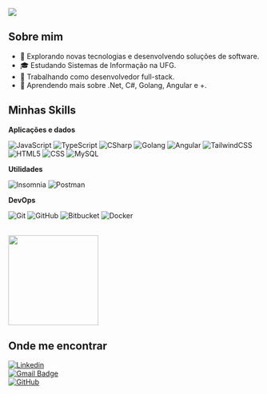 ![](https://komarev.com/ghpvc/?username=iuricode&color=006bed)

## Sobre mim

- 🤔 Explorando novas tecnologias e desenvolvendo soluções de software.  
- 🎓 Estudando Sistemas de Informação na UFG.  
- 💼 Trabalhando como desenvolvedor full-stack.  
- 🌱 Aprendendo mais sobre .Net, C#, Golang, Angular e +.  

## Minhas Skills

**Aplicações e dados**

![JavaScript](https://img.shields.io/badge/-JavaScript-333333?style=flat&logo=javascript) 
![TypeScript](https://img.shields.io/badge/-TypeScript-333333?style=flat&logo=typescript)
![CSharp](https://img.shields.io/badge/-C%23-333333?style=flat&logo=csharp)
![Golang](https://img.shields.io/badge/-Golang-333333?style=flat&logo=go)
![Angular](https://img.shields.io/badge/-Angular-333333?style=flat&logo=angular&logoColor=DD0031)
![TailwindCSS](https://img.shields.io/badge/-TailwindCSS-333333?style=flat&logo=tailwindcss)
![HTML5](https://img.shields.io/badge/-HTML5-333333?style=flat&logo=html5)
![CSS](https://img.shields.io/badge/-CSS-333333?style=flat&logo=css3&logoColor=1572B6)
![MySQL](https://img.shields.io/badge/-MySQL-333333?style=flat&logo=mysql)

**Utilidades**

![Insomnia](https://img.shields.io/badge/-Insomnia-333333?style=flat&logo=insomnia)
![Postman](https://img.shields.io/badge/-Postman-333333?style=flat&logo=postman)

**DevOps**

![Git](https://img.shields.io/badge/-Git-333333?style=flat&logo=git)
![GitHub](https://img.shields.io/badge/-GitHub-333333?style=flat&logo=github)
![Bitbucket](https://img.shields.io/badge/-Bitbucket-333333?style=flat&logo=bitbucket)
![Docker](https://img.shields.io/badge/-Docker-333333?style=flat&logo=docker)

<br/>

<a href="https://github.com/detofol29" title="Perfil do Gabriel">
  <img height="180em" src="https://github-readme-stats.vercel.app/api?username=detofol29&theme=dracula&show_icons=true" />
</a>

## Onde me encontrar

[![Linkedin](https://img.shields.io/badge/-username-blue?style=flat-square&logo=Linkedin&logoColor=white&link=LINK-DO-SEU-LINKEDIN)](https://www.linkedin.com/in/gabriel-detofol-529a7821b/)  
[![Gmail Badge](https://img.shields.io/badge/-seuemail@email.com-006bed?style=flat-square&logo=Gmail&logoColor=white&link=mailto:SEU-EMAIL)](mailto:SEU-EMAIL)  
[![GitHub](https://img.shields.io/github/followers/detofol29?label=follow&style=social)](https://github.com/detofol29)
